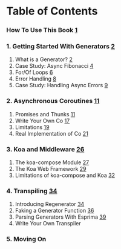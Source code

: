 # Table of Contents

### How To Use This Book [1](#1)

### 1. Getting Started With Generators [2](#2)

1. What is a Generator? [2](#2)
2. Case Study: Async Fibonacci [4](#4)
3. For/Of Loops [6](#6)
4. Error Handling [8](#8)
5. Case Study: Handling Async Errors [9](#9)

### 2. Asynchronous Coroutines [11](#11)

1. Promises and Thunks [11](#11)
2. Write Your Own Co [17](#17)
3. Limitations [19](#19)
4. Real Implementation of Co [21](#21)

### 3. Koa and Middleware [26](#26)

1. The koa-compose Module [27](#27)
2. The Koa Web Framework [29](#29)
3. Limitations of koa-compose and Koa [32](#32)

### 4. Transpiling [34](#34)

1. Introducing Regenerator [34](#34)
2. Faking a Generator Function [36](#36)
3. Parsing Generators With Esprima [39](#39)
4. Write Your Own Transpiler

### 5. Moving On
